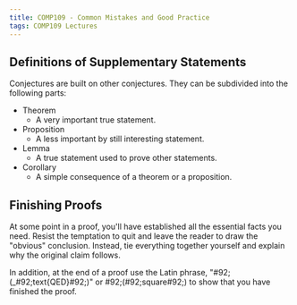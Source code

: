 ```yaml
---
title: COMP109 - Common Mistakes and Good Practice
tags: COMP109 Lectures
---
```

## Definitions of Supplementary Statements
Conjectures are built on other conjectures. They can be subdivided into the following parts:

* Theorem
	* A very important true statement.
* Proposition
	* A less important by still interesting statement.
* Lemma
	* A true statement used to prove other statements.
* Corollary
	* A simple consequence of a theorem or a proposition.
	
## Finishing Proofs
At some point in a proof, you'll have established all the essential facts you need. Resist the temptation to quit and leave the reader to draw the "obvious" conclusion. Instead, tie everything together yourself and explain why the original claim follows.

In addition, at the end of a proof use the Latin phrase, "\#92;(_\#92;text{QED}\#92;)" or \#92;(\#92;square\#92;) to show that you have finished the proof.
